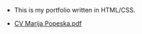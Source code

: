 * This is my portfolio written in HTML/CSS.
  
* [CV Marija Popeska.pdf](https://github.com/marijapopeska/Portfolio/files/13443700/CV.Marija.Popeska.pdf)



